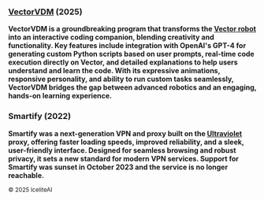 ### [VectorVDM](https://vector.icelite.net/) (2025)
**VectorVDM is a groundbreaking program that transforms the [Vector robot](https://ddlbots.com/products/vector-robot) into an interactive coding companion, blending creativity and functionality. Key features include integration with OpenAI's GPT-4 for generating custom Python scripts based on user prompts, real-time code execution directly on Vector, and detailed explanations to help users understand and learn the code. With its expressive animations, responsive personality, and ability to run custom tasks seamlessly, VectorVDM bridges the gap between advanced robotics and an engaging, hands-on learning experience.**

### Smartify (2022)
**Smartify was a next-generation VPN and proxy built on the [Ultraviolet](https://github.com/titaniumnetwork-dev/Ultraviolet) proxy, offering faster loading speeds, improved reliability, and a sleek, user-friendly interface. Designed for seamless browsing and robust privacy, it sets a new standard for modern VPN services. Support for Smartify was sunset in October 2023 and the service is no longer reachable.**

<sup>© 2025 IceliteAI</sup>
